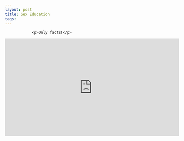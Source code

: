 ```yaml
---
layout: post
title: Sex Education
tags:
---
```



                <p>Only facts!</p>
<iframe width="560" height="315" src="https://www.youtube.com/embed/R_6ItxioUco" frameborder="0" allowfullscreen></iframe>
